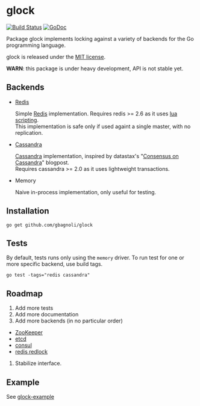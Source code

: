 glock
=====

[![Build Status](https://travis-ci.org/gbagnoli/glock.png?branch=master)](https://travis-ci.org/gbagnoli/glock)
[![GoDoc](http://godoc.org/github.com/gbagnoli/glock?status.png)](http://godoc.org/github.com/gbagnoli/glock)

Package glock implements locking against a variety of backends for the Go
programming language.

glock is released under the [MIT license](./LICENSE.txt).

**WARN**: this package is under heavy development, API is not stable yet.

Backends
--------

* [Redis](http://redis.io/)

  Simple [Redis](http://redis.io/) implementation. Requires redis >= 2.6 as it
  uses [lua scripting](http://redis.io/commands/eval).  
  This implementation is safe only if used againt a single master, with no
  replication.

* [Cassandra](http://cassandra.apache.org/)

  [Cassandra](http://cassandra.apache.org/) implementation, inspired by
  datastax's "[Consensus on Cassandra](http://www.datastax.com/dev/blog/consensus-on-cassandra)" blogpost.  
  Requires cassandra >= 2.0 as it uses lightweight transactions.

* Memory

  Naive in-process implementation, only useful for testing.

Installation
------------

```
go get github.com/gbagnoli/glock
```

Tests
-----

By default, tests runs only using the `memory` driver.
To run test for one or more specific backend, use build tags.

```
go test -tags="redis cassandra"
```

Roadmap
-------

1. Add more tests
1. Add more documentation
1. Add more backends (in no particular order)
  * [ZooKeeper](https://zookeeper.apache.org/)
  * [etcd](https://github.com/coreos/etcd)
  * [consul](https://www.consul.io/)
  * [redis redlock](http://redis.io/topics/distlock)
1. Stabilize interface.

Example
-------

See [glock-example](./glock-example/glock-example.go)
